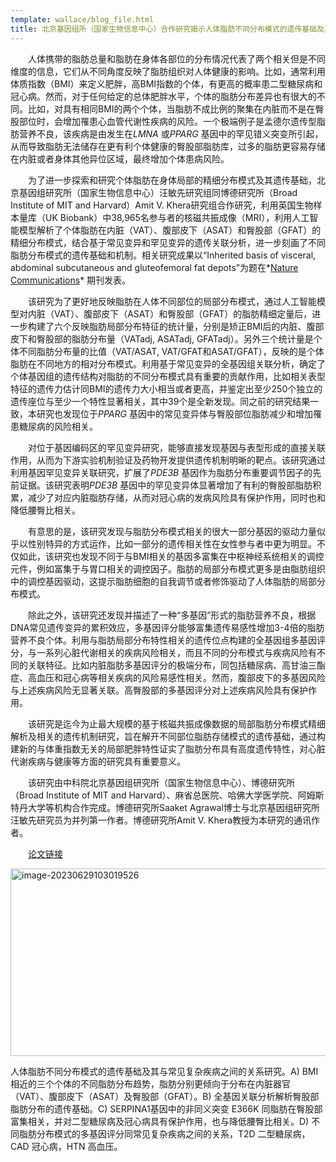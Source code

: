 ```yaml
---
template: wallace/blog_file.html
title: 北京基因组所（国家生物信息中心）合作研究揭示人体脂肪不同分布模式的遗传基础及其与常见复杂疾病之间的关系
---
```




 

　　人体携带的脂肪总量和脂肪在身体各部位的分布情况代表了两个相关但是不同维度的信息，它们从不同角度反映了脂肪组织对人体健康的影响。比如，通常利用体质指数（BMI）来定义肥胖，高BMI指数的个体，有更高的概率患二型糖尿病和冠心病。然而，对于任何给定的总体肥胖水平，个体的脂肪分布差异也有很大的不同。比如，对具有相同BMI的两个个体，当脂肪不成比例的聚集在内脏而不是在臀股部位时，会增加罹患心血管代谢性疾病的风险。一个极端例子是孟德尔遗传型脂肪营养不良，该疾病是由发生在*LMNA* 或*PPARG* 基因中的罕见错义突变所引起，从而导致脂肪无法储存在更有利个体健康的臀股部脂肪库，过多的脂肪更容易存储在内脏或者身体其他异位区域，最终增加个体患病风险。 

　　为了进一步探索和研究个体脂肪在身体局部的精细分布模式及其遗传基础，北京基因组研究所（国家生物信息中心）汪敏先研究组同博德研究所（Broad Institute of MIT and Harvard）Amit V. Khera研究组合作研究，利用英国生物样本量库（UK Biobank）中38,965名参与者的核磁共振成像（MRI），利用人工智能模型解析了个体脂肪在内脏（VAT）、腹部皮下（ASAT）和臀股部（GFAT）的精细分布模式，结合基于常见变异和罕见变异的遗传关联分析，进一步刻画了不同脂肪分布模式的遗传基础和机制。相关研究成果以“Inherited basis of visceral, abdominal subcutaneous and gluteofemoral fat depots”为题在*[Nature Communications](https://pubmed.ncbi.nlm.nih.gov/35773277/)* 期刊发表。

　　该研究为了更好地反映脂肪在人体不同部位的局部分布模式，通过人工智能模型对内脏（VAT）、腹部皮下（ASAT）和臀股部（GFAT）的脂肪精细定量后，进一步构建了六个反映脂肪局部分布特征的统计量，分别是矫正BMI后的内脏、腹部皮下和臀股部的脂肪分布量（VATadj, ASATadj, GFATadj）。另外三个统计量是个体不同脂肪分布量的比值（VAT/ASAT, VAT/GFAT和ASAT/GFAT），反映的是个体脂肪在不同地方的相对分布模式。利用基于常见变异的全基因组关联分析，确定了个体基因组的遗传结构对脂肪的不同分布模式具有重要的贡献作用，比如相关表型特征的遗传力估计同BMI的遗传力大小相当或者更高，并鉴定出至少250个独立的遗传座位与至少一个特性显著相关，其中39个是全新发现。同之前的研究结果一致，本研究也发现位于*PPARG* 基因中的常见变异体与臀股部位脂肪减少和增加罹患糖尿病的风险相关。

　　对位于基因编码区的罕见变异研究，能够直接发现基因与表型形成的直接关联作用，从而为下游实验机制验证及药物开发提供遗传机制明晰的靶点。该研究通过利用基因罕见变异关联研究，扩展了*PDE3B* 基因作为脂肪分布重要调节因子的先前证据。该研究表明*PDE3B* 基因中的罕见变异体显著增加了有利的臀股部脂肪积累，减少了对应内脏脂肪存储，从而对冠心病的发病风险具有保护作用，同时也和降低腰臀比相关。

　　有意思的是，该研究发现与脂肪分布模式相关的很大一部分基因的驱动力量似乎以性别特异的方式运作，比如一部分的遗传相关性在女性参与者中更为明显。不仅如此，该研究也发现不同于与BMI相关的基因多富集在中枢神经系统相关的调控元件，例如富集于与胃口相关的调控因子。脂肪的局部分布模式更多是由脂肪组织中的调控基因驱动，这提示脂肪细胞的自我调节或者修饰驱动了人体脂肪的局部分布模式。  

　　除此之外，该研究还发现并描述了一种“多基因”形式的脂肪营养不良，根据DNA常见遗传变异的累积效应，多基因评分能够富集遗传易感性增加3-4倍的脂肪营养不良个体。利用与脂肪局部分布特性相关的遗传位点构建的全基因组多基因评分，与一系列心脏代谢相关的疾病风险相关，而且不同的分布模式与疾病风险有不同的关联特征。比如内脏脂肪多基因评分的极端分布，同包括糖尿病、高甘油三酯症、高血压和冠心病等相关疾病的风险易感性相关。然而，腹部皮下的多基因风险与上述疾病风险无显著关联。高臀股部的多基因评分对上述疾病风险具有保护作用。

　　该研究是迄今为止最大规模的基于核磁共振成像数据的局部脂肪分布模式精细解析及相关的遗传机制研究，旨在解开不同部位脂肪存储模式的遗传基础，通过构建新的与体重指数无关的局部肥胖特性证实了脂肪分布具有高度遗传特性，对心脏代谢疾病与健康等方面的研究具有重要意义。

　　该研究由中科院北京基因组研究所（国家生物信息中心）、博德研究所（Broad Institute of MIT and Harvard）、麻省总医院、哈佛大学医学院、阿姆斯特丹大学等机构合作完成。博德研究所Saaket Agrawal博士与北京基因组研究所汪敏先研究员为并列第一作者。博德研究所Amit V. Khera教授为本研究的通讯作者。

　　[论文链接](https://pubmed.ncbi.nlm.nih.gov/35773277/)

<img alt="image-20230629103019526" height="300" src="\blogs\images\image-20230629103019526.png" width="600"/>

人体脂肪不同分布模式的遗传基础及其与常见复杂疾病之间的关系研究。A) BMI 相近的三个个体的不同脂肪分布趋势，脂肪分别更倾向于分布在内脏器官（VAT）、腹部皮下（ASAT）及臀股部（GFAT）。B) 全基因关联分析解析臀股部脂肪分布的遗传基础。C) SERPINA1基因中的非同义突变 E366K 同脂肪在臀股部富集相关，并对二型糖尿病及冠心病具有保护作用，也与降低腰臀比相关。D) 不同脂肪分布模式的多基因评分同常见复杂疾病之间的关系，T2D 二型糖尿病，CAD 冠心病，HTN 高血压。